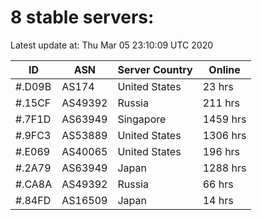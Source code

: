 # 8 stable servers:

Latest update at: Thu Mar 05 23:10:09 UTC 2020

| ID | ASN | Server Country | Online |
| -- | --- | -------------- | ------ |
| #.D09B | AS174 | United States | 23 hrs |
| #.15CF | AS49392 | Russia | 211 hrs |
| #.7F1D | AS63949 | Singapore | 1459 hrs |
| #.9FC3 | AS53889 | United States | 1306 hrs |
| #.E069 | AS40065 | United States | 196 hrs |
| #.2A79 | AS63949 | Japan | 1288 hrs |
| #.CA8A | AS49392 | Russia | 66 hrs |
| #.84FD | AS16509 | Japan | 14 hrs |

